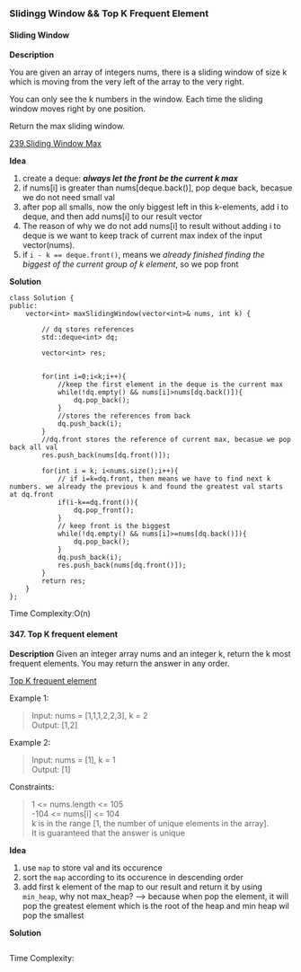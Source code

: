 ### Slidingg Window && Top K Frequent Element
#### Sliding Window
**Description**

You are given an array of integers nums, there is a sliding window of size k which is moving from the very left of the array to the very right. 

You can only see the k numbers in the window. Each time the sliding window moves right by one position.

Return the max sliding window.

[239.Sliding Window Max](https://leetcode.com/problems/sliding-window-maximum/)

**Idea**
1. create a deque: _**always let the front be the current k max**_
2. if nums[i] is greater than nums[deque.back()], pop deque back, becasue we do not need small val
3. after pop all smalls, now the only biggest left in this k-elements, add i to deque, and then add nums[i] to our result vector
4. The reason of why we do not add nums[i] to result without adding i to deque is we want to keep track of current max index of the input vector(nums).
5. if `i - k == deque.front()`, means we _already finished finding the biggest of the current group of k element_, so we pop front


**Solution**
```ccp
class Solution {
public:
    vector<int> maxSlidingWindow(vector<int>& nums, int k) {

        // dq stores references
        std::deque<int> dq;

        vector<int> res;
        

        for(int i=0;i<k;i++){
            //keep the first element in the deque is the current max
            while(!dq.empty() && nums[i]>nums[dq.back()]){
                dq.pop_back();               
            }
            //stores the references from back 
            dq.push_back(i);                      
        }
        //dq.front stores the reference of current max, becasue we pop back all val
        res.push_back(nums[dq.front()]);

        for(int i = k; i<nums.size();i++){
            // if i=k=dq.front, then means we have to find next k numbers. we already the previous k and found the greatest val starts at dq.front 
            if(i-k==dq.front()){
                dq.pop_front();
            }
            // keep front is the biggest
            while(!dq.empty() && nums[i]>=nums[dq.back()]){
                dq.pop_back();
            }
            dq.push_back(i);
            res.push_back(nums[dq.front()]);
        }
        return res;
    }
};
```
Time Complexity:O(n)

#### 347. Top K frequent element 
**Description**
Given an integer array nums and an integer k, return the k most frequent elements. You may return the answer in any order.

[Top K frequent element ](https://leetcode.com/problems/top-k-frequent-elements/) 

Example 1:

>Input: nums = [1,1,1,2,2,3], k = 2 \
Output: [1,2]


Example 2:

>Input: nums = [1], k = 1 \
Output: [1]
 

Constraints:

> 1 <= nums.length <= 105 \
-104 <= nums[i] <= 104 \
k is in the range [1, the number of unique elements in the array]. \
It is guaranteed that the answer is unique

**Idea**
1. use `map` to store val and its occurence
2. sort the `map` according to its occurence in descending order
3. add first k element of the map to our result and return it by using `min_heap`, why not max_heap? --> because when pop the element, it will pop the greatest element which is the root of the heap and min heap wil pop the smallest 

**Solution**
```ccp

```


Time Complexity: 
